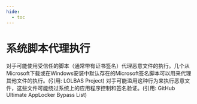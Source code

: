 ```yaml
---
hide:
  - toc
---
```


# 系统脚本代理执行

对手可能使用受信任的脚本（通常带有证书签名）代理恶意文件的执行。几个从Microsoft下载或在Windows安装中默认存在的Microsoft签名脚本可以用来代理其他文件的执行。(引用: LOLBAS Project) 对手可能滥用这种行为来执行恶意文件，这些文件可能绕过系统上的应用程序控制和签名验证。(引用: GitHub Ultimate AppLocker Bypass List)
